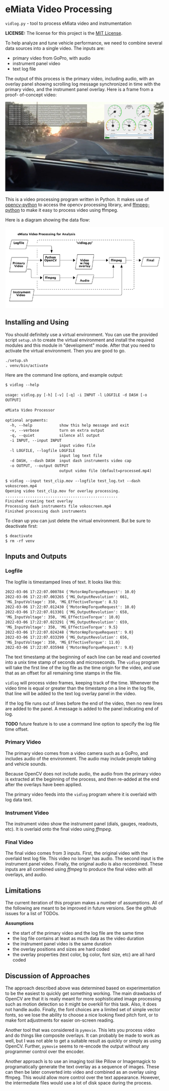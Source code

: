 eMiata Video Processing
=======================

`vidlog.py` - tool to process eMiata video and instrumentation

**LICENSE:** The license for this project is the
[MIT License](https://opensource.org/licenses/MIT).

To help analyze and tune vehicle performance, we need to combine several data
sources into a single video. The inputs are:

* primary video from GoPro, with audio
* instrument panel video
* text log file

The output of this process is the primary video, including audio, with
an overlay panel showing scrolling log message synchronized in time with the
primary video, and the instrument panel overlay.  Here is a frame from a proof-
of-concept video:

![video screen shot](img/screenshot.jpg)

This is a video processing program written in Python. It makes use of
[opencv-python](https://github.com/opencv/opencv-python) to access the opencv
processing library, and
[ffmpeg-python](https://github.com/kkroening/ffmpeg-python) to make it easy
to process video using ffmpeg.

Here is a diagram showing the data flow:

![Flow diagram](img/flow.png)

Installing and Using
--------------------

You should definitely use a virtual environment. You can use the provided
script `setup.sh` to create the virtual environment and install the required
modules and this module in "development" mode. After that you need to activate
the virtual environment. Then you are good to go.

```
./setup.sh
. venv/bin/activate
```

Here are the command line options, and example output:

```
$ vidlog --help

usage: vidlog.py [-h] [-v] [-q] -i INPUT -l LOGFILE -d DASH [-o OUTPUT]

eMiata Video Processor

optional arguments:
  -h, --help            show this help message and exit
  -v, --verbose         turn on extra output
  -q, --quiet           silence all output
  -i INPUT, --input INPUT
                        input video file
  -l LOGFILE, --logfile LOGFILE
                        input log text file
  -d DASH, --dash DASH  input dash instruments video cap
  -o OUTPUT, --output OUTPUT
                        output video file (default=processed.mp4)

$ vidlog --input test_clip.mov --logfile test_log.txt --dash vokoscreen.mp4
Opening video test_clip.mov for overlay processing.
..................................................
Finished creating text overlay
Processing dash instruments file vokoscreen.mp4
Finished processing dash instruments
```

To clean up you can just delete the virtual environment. But be sure to
deactivate first:

```
$ deactivate
$ rm -rf venv
```

Inputs and Outputs
------------------

### Logfile

The logfile is timestamped lines of text. It looks like this:

```
2022-03-06 17:22:07.000784 {'MotorAmpTorqueRequest': 10.0}
2022-03-06 17:22:07.003265 {'MG_OutputRevolution': 661, 'MG_InputVoltage': 350, 'MG_EffectiveTorque': 8.5}
2022-03-06 17:22:07.012430 {'MotorAmpTorqueRequest': 10.0}
2022-03-06 17:22:07.013301 {'MG_OutputRevolution': 658, 'MG_InputVoltage': 350, 'MG_EffectiveTorque': 10.0}
2022-03-06 17:22:07.023291 {'MG_OutputRevolution': 659, 'MG_InputVoltage': 350, 'MG_EffectiveTorque': 9.5}
2022-03-06 17:22:07.024248 {'MotorAmpTorqueRequest': 9.0}
2022-03-06 17:22:07.033299 {'MG_OutputRevolution': 656, 'MG_InputVoltage': 350, 'MG_EffectiveTorque': 11.0}
2022-03-06 17:22:07.035948 {'MotorAmpTorqueRequest': 9.0}
```

The text timestamp at the beginning of each line can be read and coverted into
a unix time stamp of seconds and microseconds. The `vidlog` program will take
the first line of the log file as the time origin for the video, and use that
as an offset for all remaining time stamps in the file.

`vidlog` will process video frames, keeping track of the time. Whenever the
video time is equal or greater than the timestamp on a line in the log file,
that line will be added to the text log overlay panel in the video.

If the log file runs out of lines before the end of the video, then no new
lines are added to the panel. A message is added to the panel indicating end
of log.

**TODO** future feature is to use a command line option to specify the log
file time offset.

### Primary Video

The primary video comes from a video camera such as a GoPro, and includes
audio of the environment. The audio may include people talking and vehicle
sounds.

Because OpenCV does not include audio, the audio from the primary video is
extracted at the beginning of the process, and then re-added at the end after
the overlays have been applied.

The primary video feeds into the `vidlog` program where it is overlaid with
log data text.

### Instrument Video

The instrument video show the instrument panel (dials, gauges, readouts, etc).
It is overlaid onto the final video using *ffmpeg*.

### Final Video

The final video comes from 3 inputs. First, the original video with the
overlaid test log file. This video no longer has audio. The second input is
the instrument panel video. Finally, the original audio is also recombined.
These inputs are all combined using *ffmpeg* to produce the final video with
all overlays, and audio.

Limitations
-----------

The current iteration of this program makes a number of assumptions. All of the
following are meant to be improved in future versions. See the github issues
for a list of TODOs.

**Assumptions**

* the start of the primary video and the log file are the same time
* the log file contains at least as much data as the video duration
* the instrument panel video is the same duration
* the overlay positions and sizes are hard coded
* the overlay properties (text color, bg color, font size, etc)
  are all hard coded

Discussion of Approaches
------------------------

The approach described above was determined based on experimentation to be the
easiest to quickly get something working. The main drawbacks of OpenCV are that
it is really meant for more sophisticated image processing such as motion
detection so it might be overkill for this task. Also, it does not handle
audio. Finally, the font choices are a limited set of simple vector fonts, so
we lose the ability to choose a nice looking fixed pitch font, or to make font
adjustments for easier on-screen reading.

Another tool that was considered is `pymovie`. This lets you process video and
do things like composite overlays. It can probably be made to work as well, but
I was not able to get a suitable result as quickly or simply as using OpenCV.
Further, `pymovie` seems to re-encode the output without any programmer control
over the encoder.

Another approach is to use an imaging tool like Pillow or Imagemagick to
programatically generate the text overlay as a sequence of images. These can
then be later converted into video and combined as an overlay using ffmpeg.
This would allow more control over the text appearance. However, the
intermediate files would use a lot of disk space during the process.
